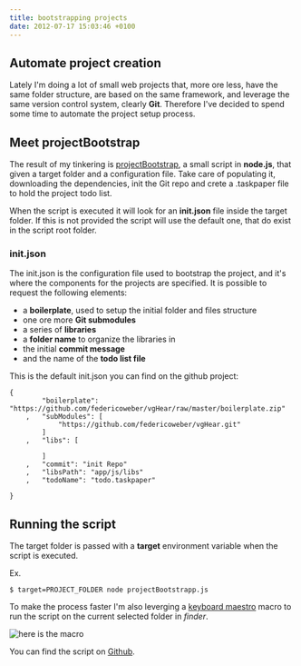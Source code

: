 ```yaml
---
title: bootstrapping projects
date: 2012-07-17 15:03:46 +0100
---
```


## Automate project creation
Lately I'm doing a lot of small web projects that, more ore less, have the same folder structure, are based on the same framework, and leverage the same version control system, clearly **Git**.
Therefore I've decided to spend some time to automate the project setup process.

## Meet projectBootstrap
The result of my tinkering is [projectBootstrap](https://github.com/federicoweber/projectBootstrap), a small script in **node.js**, that given a target folder and a configuration file. Take care of populating it, downloading the dependencies, init the Git repo and crete a .taskpaper file to hold the project todo list.

When the script is executed it will look for an **init.json** file inside the target folder. If this is not provided the script will use the default one, that do exist in the script root folder.

### init.json
The init.json is the configuration file used to bootstrap the project, and it's where  the components for the projects are specified. 
It is possible to request the following elements:

- a **boilerplate**, used to setup the initial folder and files structure
- one ore more **Git submodules**
- a series of **libraries**
- a **folder name** to organize the libraries in
- the initial **commit message**
- and the name of the **todo list file**

This is the default init.json you can find on  the github project:

	{
			"boilerplate": "https://github.com/federicoweber/vgHear/raw/master/boilerplate.zip"
		,	"subModules": [
				"https://github.com/federicoweber/vgHear.git"
			]
		, 	"libs": [

			]
		,	"commit": "init Repo"
		,	"libsPath": "app/js/libs"
		,	"todoName": "todo.taskpaper"

	}

## Running the script
The target folder is passed with a **target** environment variable when the script is executed.

Ex.

	$ target=PROJECT_FOLDER node projectBootstrapp.js

To make the process faster I'm also leverging a [keyboard maestro](http://www.keyboardmaestro.com/main/) macro to run the script on the current selected folder in *finder*.

![here is the macro](https://dl.dropbox.com/u/116832/federicoweber.com/20120717-185936-RC-1-automation%20keyboardMaestro.png)

You can find the script on [Github](https://github.com/federicoweber/projectBootstrap).